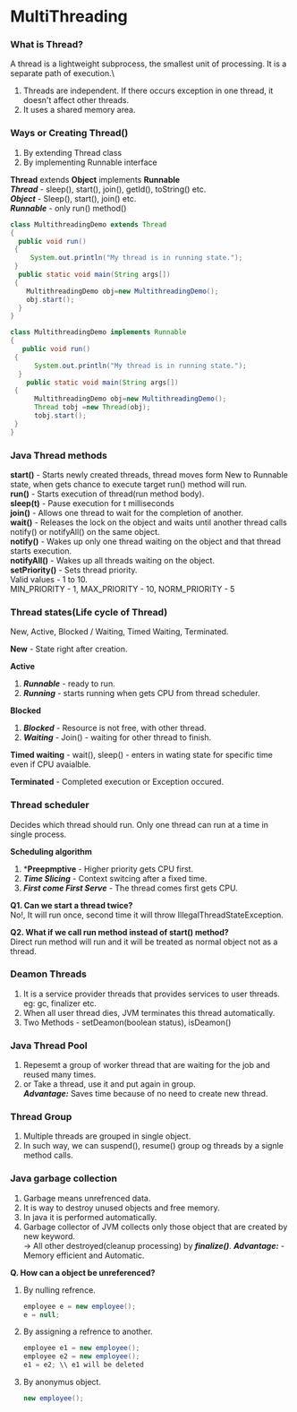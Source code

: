 # MultiThreading

### What is Thread?
A thread is a lightweight subprocess, the smallest unit of processing. It is a separate path of execution.\
1. Threads are independent. If there occurs exception in one thread, it doesn't affect other threads.
2. It uses a shared memory area.

### Ways or Creating Thread()
1. By extending Thread class
2. By implementing Runnable interface

**Thread** extends **Object** implements **Runnable**\
***Thread*** - sleep(), start(), join(), getId(), toString() etc.\
***Object*** - Sleep(), start(), join() etc.\
***Runnable*** - only run() method()

```java
class MultithreadingDemo extends Thread 
{   
  public void run() 
 {   
     System.out.println("My thread is in running state.");    
 } 
  public static void main(String args[]) 
 {   
    MultithreadingDemo obj=new MultithreadingDemo();  
    obj.start();  
  }  
}
```

```java
class MultithreadingDemo implements Runnable 
{  
   public void run() 
 {  
      System.out.println("My thread is in running state.");  
  }  
    public static void main(String args[]) 
 {  
      MultithreadingDemo obj=new MultithreadingDemo();   
      Thread tobj =new Thread(obj);
      tobj.start();  
 }   
}
```

### Java Thread methods
**start()** - Starts newly created threads, thread moves form New to Runnable state, when gets chance to execute target run() method will run.\
**run()** - Starts execution of thread(run method body).\
**sleep(t)** - Pause execution for t milliseconds\
**join()** - Allows one thread to wait for the completion of another.\
**wait()** - Releases the lock on the object and waits until another thread calls notify() or notifyAll() on the same object.\
**notify()** - Wakes up only one thread waiting on the object and that thread starts execution.\
**notifyAll()** - Wakes up all threads waiting on the object.\
**setPriority()** - Sets thread priority.\
  Valid values - 1 to 10.\
  MIN_PRIORITY - 1, MAX_PRIORITY - 10, NORM_PRIORITY - 5



### Thread states(Life cycle of Thread)
New, Active, Blocked / Waiting, Timed Waiting, Terminated.

**New** - State right after creation.

**Active**
1. ***Runnable*** - ready to run.
2. ***Running*** - starts running when gets CPU from thread scheduler.
   
**Blocked**
1. ***Blocked*** - Resource is not free, with other thread.
2. ***Waiting*** - Join() - waiting for other thread to finish.

**Timed waiting** - wait(), sleep() - enters in wating state for specific time even if CPU avaialble.

**Terminated** - Completed execution or Exception occured.


### Thread scheduler
Decides which thread should run.
Only one thread can run at a time in single process.

**Scheduling algorithm**
1. ***Preepmptive** - Higher priority gets CPU first.
2. ***Time Slicing*** - Context switcing after a fixed time.
3. ***First come First Serve*** - The thread comes first gets CPU.

**Q1. Can we start a thread twice?**\
No!, It will run once, second time it will throw IllegalThreadStateException.

**Q2. What if we call run method instead of start() method?**\
Direct run method will run and it will be treated as normal object not as a thread.


### Deamon Threads
1. It is a service provider threads that provides services to user threads.
eg: gc, finalizer etc.
2. When all user thread dies, JVM terminates this thread automatically.
3. Two Methods - setDeamon(boolean status), isDeamon()

### Java Thread Pool
1. Repesemt a group of worker thread that are waiting for the job and reused many times.
2. or Take a thread, use it and put again in group.\
***Advantage:*** Saves time because of no need to create new thread.

### Thread Group
1. Multiple threads are grouped in single object.
2. In such way, we can suspend(), resume() group og threads by a signle method calls.

### Java garbage collection
1. Garbage means unrefrenced data.
2. It is way to destroy unused objects and free memory.
3. In java it is performed automatically.
4. Garbage collector of JVM collects only those object that are created by new keyword.\
-> All other destroyed(cleanup processing) by ***finalize()***.
***Advantage:*** - Memory efficient and Automatic.

**Q. How can a object be unreferenced?**
1. By nulling refrence.
   ```java
   employee e = new employee();
   e = null;
   ```
3. By assigning a refrence to another.
   ```java
   employee e1 = new employee();
   employee e2 = new employee();
   e1 = e2; \\ e1 will be deleted
   ```
3. By anonymus object.
   ```java
   new employee();
   ```
   





   








